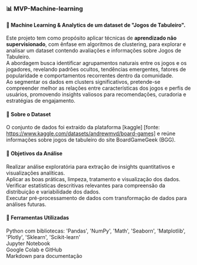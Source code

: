 ### 📊 MVP-Machine-learning

#### 🎲 Machine Learning & Analytics de um dataset de "Jogos de Tabuleiro".  
Este projeto tem como propósito aplicar técnicas de **aprendizado não supervisionado**, com ênfase em algoritmos de clustering, para explorar e analisar um dataset contendo avaliações e informações sobre Jogos de Tabuleiro.  
A abordagem busca identificar agrupamentos naturais entre os jogos e os jogadores, revelando padrões ocultos, tendências emergentes, fatores de popularidade e comportamentos recorrentes dentro da comunidade.  
Ao segmentar os dados em clusters significativos, pretende-se compreender melhor as relações entre características dos jogos e perfis de usuários, promovendo insights valiosos para recomendações, curadoria e estratégias de engajamento.

#### 🧩 Sobre o Dataset  
O conjunto de dados foi extraído da plataforma [kaggle] [fonte: https://www.kaggle.com/datasets/andrewmvd/board-games] e reúne informações sobre jogos de tabuleiro do site BoardGameGeek (BGG).  

#### 📌 Objetivos da Análise  
Realizar análise exploratória para extração de insights quantitativos e visualizações analíticas.  
Aplicar as boas práticas, limpeza, tratamento e visualização dos dados.  
Verificar estatísticas descritivas relevantes para compreensão da distribuição e variabilidade dos dados.  
Executar pré-processamento de dados com transformação de dados para análises futuras.   

#### 💼 Ferramentas Utilizadas  
Python com bibliotecas: 'Pandas', 'NumPy', 'Math', 'Seaborn', 'Matplotlib', 'Plotly', 'Sklearn', 'Scikit-learn'  
Jupyter Notebook  
Google Colab e GitHub  
Markdown para documentação  
